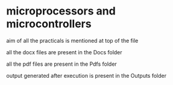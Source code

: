 # microprocessors and microcontrollers

aim of all the practicals is mentioned at top of the file

all the docx files are present in the Docs folder

all the pdf files are present in the Pdfs folder

output generated after execution is present in the Outputs folder
